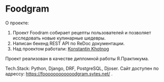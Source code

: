 # Foodgram
О проекте:
1. Проект Foodram собирает рецепты пользователей и позволяет исследовать новые кулинарные шедевры.
2. Написан бекенд REST API по ReDoc документации.
3. Над проектом работали:
<a href="https://github.com/Knstxx" target="_blank">Konstantin Khotnog</a>

Проект реализован в качестве дипломной работы Я.Практикума.

Tech.Stack: Python, Django, DRF, PostgreSQL, Djoser.
Сайт доступен по адрессу: https://foooooooooooodgram.sytes.net/
.
